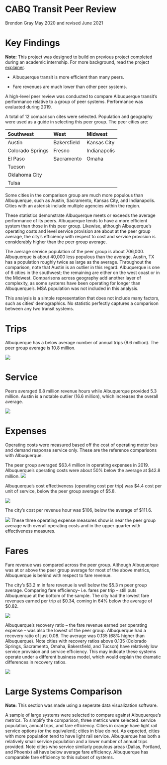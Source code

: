 CABQ Transit Peer Review
================
Brendon Gray
May 2020 and revised June 2021

# Key Findings

**Note:** This project was designed to build on previous project
completed during an academic internship. For more background, read the
project
[explainer](https://github.com/brendongray/abqtransitdata/blob/main/README.md).

  - Albuquerque transit is more efficient than many peers.

  - Fare revenues are much lower than other peer systems.

A high-level peer review was conducted to compare Albuquerque transit’s
performance relative to a group of peer systems. Performance was
evaluated during 2019.

A total of 12 comparison cites were selected. Population and geography
were used as a guide in selecting this peer group. The peer cities are:

| Southwest        | West        | Midwest      |
| :--------------- | :---------- | :----------- |
| Austin           | Bakersfield | Kansas City  |
| Colorado Springs | Fresno      | Indianapolis |
| El Paso          | Sacramento  | Omaha        |
| Tucson           |             |              |
| Oklahoma City    |             |              |
| Tulsa            |             |              |

Some cities in the comparison group are much more populous than
Albuquerque, such as Austin, Sacramento, Kansas City, and Indianapolis.
Cities with an asterisk include multiple agencies within the region.

These statistics demonstrate Albuquerque meets or exceeds the average
performance of its peers. Albuquerque tends to have a more efficient
system than those in this peer group. Likewise, although Albuquerque’s
operating costs and level service provision are about at the peer group
average, the city’s efficiency with respect to cost and service
provision is considerably higher than the peer group average.

The average service population of the peer group is about 706,000.
Albuquerque is about 40,000 less populous than the average. Austin, TX
has a population roughly twice as large as the average. Throughout the
comparison, note that Austin is an outlier in this regard. Albuquerque
is one of 6 cities in the southwest; the remaining are either on the
west coast or in the Midwest. Comparisons across geography add another
layer of complexity, as some systems have been operating for longer than
Albuquerque’s. MSA population was not included in this analysis.

This analysis is a simple representation that does not include many
factors, such as cities’ demographics. No statistic perfectly captures a
comparison between any two transit systems.

# Trips

Albuquerque has a below average number of annual trips (9.6 million).
The peer group average is 10.8 million.

![](RevisedTransitAnalysis2019_files/figure-gfm/unnamed-chunk-3-1.png)<!-- -->

# Service

Peers averaged 6.8 million revenue hours while Albuquerque provided 5.3
million. Austin is a notable outlier (16.6 million), which increases the
overall average.

![](RevisedTransitAnalysis2019_files/figure-gfm/unnamed-chunk-4-1.png)<!-- -->

# Expenses

Operating costs were measured based off the cost of operating motor bus
and demand response service only. These are the reference comparisons
with Albuquerque.

The peer group averaged $63.4 million in operating expenses in 2019.
Albuquerque’s operating costs were about 50% below the average at $42.8
million.
![](RevisedTransitAnalysis2019_files/figure-gfm/unnamed-chunk-6-1.png)<!-- -->

Albuquerque’s cost effectiveness (operating cost per trip) was $4.4 cost
per unit of service, below the peer group average of $5.8.

![](RevisedTransitAnalysis2019_files/figure-gfm/unnamed-chunk-7-1.png)<!-- -->

The city’s cost per revenue hour was $106, below the average of $111.6.

![](RevisedTransitAnalysis2019_files/figure-gfm/unnamed-chunk-8-1.png)<!-- -->
These three operating expense measures show is near the peer group
average with overall operating costs and in the upper quarter with
effectiveness measures.

# Fares

Fare revenue was compared across the peer group. Although Albuquerque
was at or above the peer group average for most of the above metrics,
Albuquerque is behind with respect to fare revenue.

The city’s $3.2 m in fare revenue is well below the $5.3 m peer group
average. Comparing fare efficiency– i.e. fares per trip – still puts
Albuquerque at the bottom of the sample. The city had the lowest fare
revenues earned per trip at $0.34, coming in 64% below the average of
$0.82.

![](RevisedTransitAnalysis2019_files/figure-gfm/unnamed-chunk-10-1.png)<!-- -->

Albuquerque’s recovery ratio – the fare revenue earned per operating
expense – was also the lowest of the peer group. Albuquerque had a
recovery ratio of just 0.08. The average was 0.135 (68% higher than
Albuquerque). Note cities with recovery ratios above 0.135 (Colorado
Springs, Sacramento, Omaha, Bakersfield, and Tucson) have relatively low
service provision and service efficiency. This may indicate these
systems operate under a different business model, which would explain
the dramatic differences in recovery ratios.

![](RevisedTransitAnalysis2019_files/figure-gfm/unnamed-chunk-11-1.png)<!-- -->

# Large Systems Comparison

**Note:** This section was made using a seperate data visualization
software.

A sample of large systems were selected to compare against Albuquerque’s
metrics. To simplify the comparison, three metrics were selected:
service population, annual trips, and fare efficiency. Cities in orange
have light rail service options (or the equivalent); cities in blue do
not. As expected, cities with more population tend to have light rail
service. Albuquerque has both a relatively small service population and
a lower number of annual trips provided. Note cities who service
similarly populous areas (Dallas, Portland, and Phoenix) all have below
average fare efficiency. Albuquerque has comparable fare efficiency to
this subset of systems.
